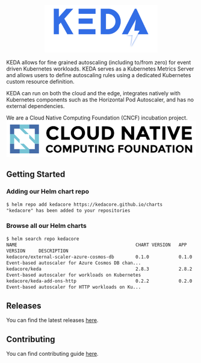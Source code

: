 <p align="center"><img src="https://raw.githubusercontent.com/kedacore/keda/main/images/keda-logo-transparent.png" width="300"/></p>
KEDA allows for fine grained autoscaling (including to/from zero) for event driven Kubernetes workloads. KEDA serves as a Kubernetes Metrics Server and allows users to define autoscaling rules using a dedicated Kubernetes custom resource definition.

KEDA can run on both the cloud and the edge, integrates natively with Kubernetes components such as the Horizontal Pod Autoscaler, and has no external dependencies.

We are a Cloud Native Computing Foundation (CNCF) incubation project.
![CNCF Logo](https://raw.githubusercontent.com/kedacore/keda/main/images/logo-cncf.svg)

## Getting Started

### Adding our Helm chart repo

```console
$ helm repo add kedacore https://kedacore.github.io/charts
"kedacore" has been added to your repositories
```

### Browse all our Helm charts

```console
$ helm search repo kedacore
NAME                                            CHART VERSION   APP VERSION     DESCRIPTION
kedacore/external-scaler-azure-cosmos-db        0.1.0           0.1.0           Event-based autoscaler for Azure Cosmos DB chan...
kedacore/keda                                   2.8.3           2.8.2           Event-based autoscaler for workloads on Kubernetes
kedacore/keda-add-ons-http                      0.2.2           0.2.0           Event-based autoscaler for HTTP workloads on Ku...
```

## Releases

You can find the latest releases [here](https://github.com/kedacore/charts/releases).

## Contributing

You can find contributing guide [here](./CONTRIBUTING.md).
